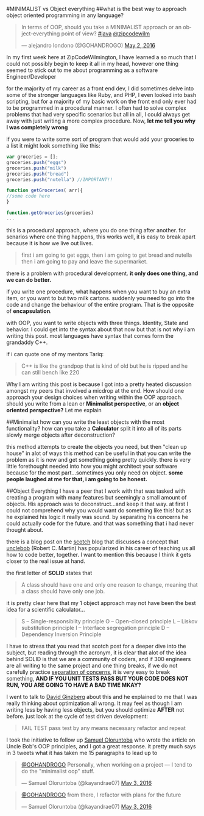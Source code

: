 #MINIMALIST vs Object everything 
##what is the best way to approach object oriented programming in any language?

<blockquote class="twitter-tweet" data-lang="en"><p lang="en" dir="ltr">In terms of OOP, should you take a MINIMALIST approach or an object-everything point of view? <a href="https://twitter.com/hashtag/java?src=hash">#java</a> <a href="https://twitter.com/zipcodewilm">@zipcodewilm</a></p>&mdash; alejandro londono (@GOHANDROGO) <a href="https://twitter.com/GOHANDROGO/status/727073247204892673">May 2, 2016</a></blockquote>
<script async src="//platform.twitter.com/widgets.js" charset="utf-8"></script>


In my first week here at ZipCodeWilmington, I have learned a so much that I could not possibly begin to keep it all in my head, however one thing seemed to stick out to me about programming as a software Engineer/Developer

for the majority of my career as a front end dev, I did sometimes delve into some of the stronger languages like Ruby, and PHP, I even looked into bash scripting, but for a majority of my basic work on the front end only ever had to be programmed in a procedural manner. I often had to solve complex problems that had very specific scenarios but all in all, I could always get away with just writing a more complex procedure. Now, **let me tell you why I was completely wrong**

if you were to write some sort of program that would add your groceries to a list it might look something like this:

```javascript
var groceries = [];
groceries.push("eggs")
groceries.push("milk")
groceries.push("bread")
groceries.push("nutella") //IMPORTANT!!

function getGroceries( arr){
//some code here
}

function.getGroceries(groceries)
...
```

this is a procedural approach, where you do one thing after another. for senarios where one thing happens, this works well, it is easy to break apart because it is how we live out lives. 

> first i am going to get eggs, then i am going to get bread and nutella then i am going to pay and leave the supermarket.

there is a problem with procedural development. **it only does one thing, and we can do better.**

if you write one procedure, what happens when you want to buy an extra item, or you want to but two milk cartons. suddenly you need to go into the code and change the behaviour of the entire program. That is the opposite of **encapsulation**. 

with OOP, you want to write objects with three things. Identity, State and behavior. I could get into the syntax about that now but that is not why i am writing this post. most languages have syntax that comes form the grandaddy C++.

if i can quote one of my mentors Tariq: 
> C++ is like the grandpop that is kind of old but he is ripped and he can still bench like 220

Why I am writing this post is because I got into a pretty heated discussion amongst my peers that involved a micdrop at the end. How should one approach your design choices when writing within the OOP approach. should you write from a lean or **Minimalist perspective**, or an **object oriented perspective?** Let me explain

##Minimalist
how can you write the least objects with the most functionality? how can you take a **Calculator** split it into all of its parts slowly merge objects after deconstruction?

this method attempts to create the objects you need, but then "clean up house" in alot of ways this method can be useful in that you can write the problem as it is now and get something going pretty quickly. there is very little forethought needed into how you might architect your software because for the most part...sometimes you only need on object. **some people laughed at me for that, i am going to be honest.**

##Object Everything 
I have a peer that I work with that was tasked with creating a program with many features but seemingly a small amount of objects. His approach was to deconstruct...and keep it that way. at first I could not comprehend why you would want do something like this! but as he explained his logic it really was sound. by separating his concerns he could actually code for the future. and that was something that i had never thought about.



there is a blog post on the [scotch](https://scotch.io/bar-talk/s-o-l-i-d-the-first-five-principles-of-object-oriented-design) blog that discusses a concept that [unclebob](https://en.wikipedia.org/wiki/Robert_Cecil_Martin) (Robert C. Martin) has popularized in his career of teaching us all how to code better, together. I want to mention this because I think it gets closer to the real issue at hand. 

the first letter of **SOLID** states that 

> A class should have one and only one reason to change, meaning that a class should have only one job.

it is pretty clear here that my 1 object approach may not have been the best idea for a scientific calculator...

> S – Single-responsiblity principle
O – Open-closed principle
L – Liskov substitution principle
I – Interface segregation principle
D – Dependency Inversion Principle


I have to stress that you read that scotch post for a deeper dive into the subject, but reading through the acronym, it is clear that alot of the idea behind SOLID is that we are a community of coders, and if 300 engineers are all writing to the same project and one thing breaks, if we do not carefully practice [separation of concerns](http://stackoverflow.com/questions/98734/what-is-separation-of-concerns), it is very easy to break something, **AND IF YOU UNIT TESTS PASS BUT YOUR CODE DOES NOT RUN, YOU ARE GOING TO HAVE A BAD TIME MKAY?**

I went to talk to [David Ginzberg](https://twitter.com/DGinzberg) about this and he explained to me that I was really thinking about optimization all wrong. It may feel as though I am writing less by having less objects, but you should optimize **AFTER** not before. just look at the cycle of test driven development:

> FAIL TEST
> pass test by any means necessary
> refactor and repeat

I took the initiative to follow up [Samuel Oloruntoba](https://pub.scotch.io/@kayandrae) who wrote the article on Uncle Bob's OOP principles, and I got a great response. it pretty much says in 3 tweets what it has taken me 15 paragraphs to lead up to 

<blockquote class="twitter-tweet" data-lang="en"><p lang="en" dir="ltr"><a href="https://twitter.com/GOHANDROGO">@GOHANDROGO</a> Personally, when working on a project — I tend to do the &quot;minimalist oop&quot; stuff.</p>&mdash; Samuel Oloruntoba (@kayandrae07) <a href="https://twitter.com/kayandrae07/status/727348534966628352">May 3, 2016</a></blockquote>
<script async src="//platform.twitter.com/widgets.js" charset="utf-8"></script>

<blockquote class="twitter-tweet" data-lang="en"><p lang="en" dir="ltr"><a href="https://twitter.com/GOHANDROGO">@GOHANDROGO</a> from there, I refactor with plans for the future</p>&mdash; Samuel Oloruntoba (@kayandrae07) <a href="https://twitter.com/kayandrae07/status/727348654760189952">May 3, 2016</a></blockquote>
<script async src="//platform.twitter.com/widgets.js" charset="utf-8"></script>



